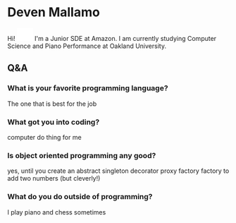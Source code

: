 # Deven Mallamo
 
Hi! <img src=handwave.svg> I'm a Junior SDE at Amazon. I am currently studying Computer Science and Piano Performance at Oakland University.

## Q&A

### What is your favorite programming language?

The one that is best for the job

### What got you into coding?

computer do thing for me 

### Is object oriented programming any good?

yes, until you create an abstract singleton decorator proxy factory factory to add two numbers (but cleverly!)

### What do you do outside of programming?

I play piano and chess sometimes


